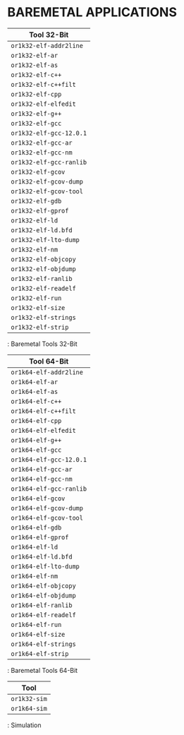 # BAREMETAL APPLICATIONS

| Tool 32-Bit             |
|-------------------------|
| `or1k32-elf-addr2line`  |
| `or1k32-elf-ar`         |
| `or1k32-elf-as`         |
| `or1k32-elf-c++`        |
| `or1k32-elf-c++filt`    |
| `or1k32-elf-cpp`        |
| `or1k32-elf-elfedit`    |
| `or1k32-elf-g++`        |
| `or1k32-elf-gcc`        |
| `or1k32-elf-gcc-12.0.1` |
| `or1k32-elf-gcc-ar`     |
| `or1k32-elf-gcc-nm`     |
| `or1k32-elf-gcc-ranlib` |
| `or1k32-elf-gcov`       |
| `or1k32-elf-gcov-dump`  |
| `or1k32-elf-gcov-tool`  |
| `or1k32-elf-gdb`        |
| `or1k32-elf-gprof`      |
| `or1k32-elf-ld`         |
| `or1k32-elf-ld.bfd`     |
| `or1k32-elf-lto-dump`   |
| `or1k32-elf-nm`         |
| `or1k32-elf-objcopy`    |
| `or1k32-elf-objdump`    |
| `or1k32-elf-ranlib`     |
| `or1k32-elf-readelf`    |
| `or1k32-elf-run`        |
| `or1k32-elf-size`       |
| `or1k32-elf-strings`    |
| `or1k32-elf-strip`      |

: Baremetal Tools 32-Bit

| Tool 64-Bit             |
|-------------------------|
| `or1k64-elf-addr2line`  |
| `or1k64-elf-ar`         |
| `or1k64-elf-as`         |
| `or1k64-elf-c++`        |
| `or1k64-elf-c++filt`    |
| `or1k64-elf-cpp`        |
| `or1k64-elf-elfedit`    |
| `or1k64-elf-g++`        |
| `or1k64-elf-gcc`        |
| `or1k64-elf-gcc-12.0.1` |
| `or1k64-elf-gcc-ar`     |
| `or1k64-elf-gcc-nm`     |
| `or1k64-elf-gcc-ranlib` |
| `or1k64-elf-gcov`       |
| `or1k64-elf-gcov-dump`  |
| `or1k64-elf-gcov-tool`  |
| `or1k64-elf-gdb`        |
| `or1k64-elf-gprof`      |
| `or1k64-elf-ld`         |
| `or1k64-elf-ld.bfd`     |
| `or1k64-elf-lto-dump`   |
| `or1k64-elf-nm`         |
| `or1k64-elf-objcopy`    |
| `or1k64-elf-objdump`    |
| `or1k64-elf-ranlib`     |
| `or1k64-elf-readelf`    |
| `or1k64-elf-run`        |
| `or1k64-elf-size`       |
| `or1k64-elf-strings`    |
| `or1k64-elf-strip`      |

: Baremetal Tools 64-Bit

| Tool         |
|--------------|
| `or1k32-sim` |
| `or1k64-sim` |

: Simulation
